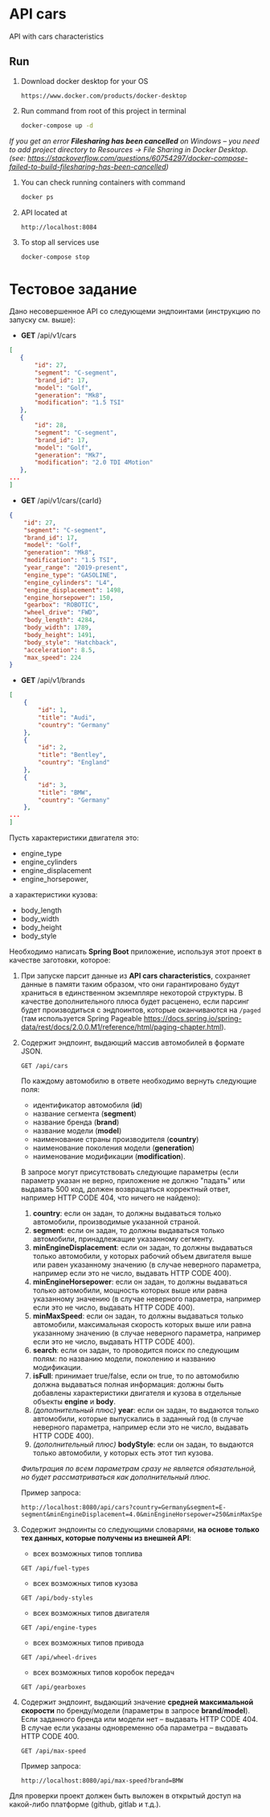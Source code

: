 # API cars

API with cars characteristics

## Run

1. Download docker desktop for your OS

   ```
   https://www.docker.com/products/docker-desktop
   ```

1. Run command from root of this project in terminal

   ```bash
   docker-compose up -d
   ```
_If you get an error **Filesharing has been cancelled** on Windows – you need to add project directory to Resources -> File Sharing in Docker Desktop. (see: https://stackoverflow.com/questions/60754297/docker-compose-failed-to-build-filesharing-has-been-cancelled)_
   
1. You can check running containers with command

   ```bash
   docker ps
   ```   
1. API located at
   
    ```
    http://localhost:8084
    ```
   
1. To stop all services use

   ```bash
   docker-compose stop
   ```         

# Тестовое задание

Дано несовершенное API со следующеми эндпоинтами (инструкцию по запуску см. выше):
* **GET** /api/v1/cars
 ```json
[
    {
        "id": 27,
        "segment": "C-segment",
        "brand_id": 17,
        "model": "Golf",
        "generation": "Mk8",
        "modification": "1.5 TSI"
    },
    {
        "id": 28,
        "segment": "C-segment",
        "brand_id": 17,
        "model": "Golf",
        "generation": "Mk7",
        "modification": "2.0 TDI 4Motion"
    }, 
...
]
```
*  **GET** /api/v1/cars/{carId}
```json
{
    "id": 27,
    "segment": "C-segment",
    "brand_id": 17,
    "model": "Golf",
    "generation": "Mk8",
    "modification": "1.5 TSI",
    "year_range": "2019-present",
    "engine_type": "GASOLINE",
    "engine_cylinders": "L4",
    "engine_displacement": 1498,
    "engine_horsepower": 150,
    "gearbox": "ROBOTIC",
    "wheel_drive": "FWD",
    "body_length": 4284,
    "body_width": 1789,
    "body_height": 1491,
    "body_style": "Hatchback",
    "acceleration": 8.5,
    "max_speed": 224
}
```
*  **GET** /api/v1/brands
```json
[
    {
        "id": 1,
        "title": "Audi",
        "country": "Germany"
    },
    {
        "id": 2,
        "title": "Bentley",
        "country": "England"
    },
    {
        "id": 3,
        "title": "BMW",
        "country": "Germany"
    },
...
]
```

Пусть характеристики двигателя это:
* engine_type
* engine_cylinders
* engine_displacement
* engine_horsepower,

а характеристики кузова:
* body_length
* body_width
* body_height
* body_style

Необходимо написать **Spring Boot** приложение, используя этот проект в качестве заготовки, которое:
1. При запуске парсит данные из **API cars characteristics**, сохраняет данные в памяти таким образом, что они гарантировано будут храниться в единственном экземпляре некоторой структуры. В качестве дополнительного плюса будет расценено, если парсинг будет производиться с эндпоинтов, которые оканчиваются на ```/paged``` (там используется Spring Pageable https://docs.spring.io/spring-data/rest/docs/2.0.0.M1/reference/html/paging-chapter.html).
1. Содержит эндпоинт, выдающий массив автомобилей в формате JSON.
    ```
    GET /api/cars
    ```
    По каждому автомобилю в ответе необходимо вернуть следующие поля: 
    * идентификатор автомобиля (**id**)
    * название сегмента (**segment**)
    * название бренда (**brand**)
    * название модели (**model**)
    * наименование страны производителя (**country**)
    * наименование поколения модели (**generation**)
    * наименование модификации (**modification**).

    В запросе могут присутствовать следующие параметры (если параметр указан не верно, приложение не должно "падать" или выдавать 500 код, должен возвращаться корректный ответ, например HTTP CODE 404, что ничего не найдено):
    1. **country**: если он задан, то должны выдаваться только автомобили, производимые указанной страной.
    1. **segment**: если он задан, то должны выдаваться только автомобили, принадлежащие указанному сегменту.
    1. **minEngineDisplacement**: если он задан, то должны выдаваться только автомобили, у которых рабочий объем двигателя выше или равен указанному значению (в случае неверного параметра, например если это не число, выдавать HTTP CODE 400).
    1. **minEngineHorsepower**: если он задан, то должны выдаваться только автомобили, мощность которых выше или равна указанному значению (в случае неверного параметра, например если это не число, выдавать HTTP CODE 400).
    1. **minMaxSpeed**: если он задан, то должны выдаваться только автомобили, максимальная скорость которых выше или равна указанному значению (в случае неверного параметра, например если это не число, выдавать HTTP CODE 400).
    1. **search**: если он задан, то проводится поиск по следующим полям: по названию модели, поколению и названию модификации.
    1. **isFull**: принимает true/false, если он true, то по автомобилю должна выдаваться полная информация: должны быть добавлены характеристики двигателя и кузова в отдельные объекты **engine** и **body**.
    1. _(дополнительный плюс)_ **year**: если он задан, то выдаются только автомобили, которые выпускались в заданный год (в случае неверного параметра, например если это не число, выдавать HTTP CODE 400).
    1. _(дополнительный плюс)_ **bodyStyle**: если он задан, то выдаются только автомобили, у которых есть этот тип кузова.
    
    _Фильтрация по всем параметрам сразу не является обязательной, но будет рассматриваться как дополнительный плюс._
    
    Пример запроса:
    ```
    http://localhost:8080/api/cars?country=Germany&segment=E-segment&minEngineDisplacement=4.0&minEngineHorsepower=250&minMaxSpeed=200&search=5
    ```
    
1. Содержит эндпоинты со следующими словарями, **на основе только тех данных, которые получены из внешней API**:
   * всех возможных типов топлива
   ```
   GET /api/fuel-types
   ```
   * всех возможных типов кузова
   ```
   GET /api/body-styles
   ```
   * всех возможных типов двигателя 
   ```
   GET /api/engine-types
   ```
   * всех возможных типов привода 
   ```
   GET /api/wheel-drives
   ```
   * всех возможных типов коробок передач 
   ```
   GET /api/gearboxes
   ```   
1. Содержит эндпоинт, выдающий  значение **средней максимальной скорости** по бренду/модели (параметры в запросе **brand**/**model**). Если заданного бренда или модели нет – выдавать HTTP CODE 404. В случае если указаны одновременно оба параметра – выдавать HTTP CODE 400.
   ```
   GET /api/max-speed
   ```
   Пример запроса:
   ```
   http://localhost:8080/api/max-speed?brand=BMW
   ```

Для проверки проект должен быть выложен в открытый доступ на какой-либо платформе (github, gitlab и т.д.).
